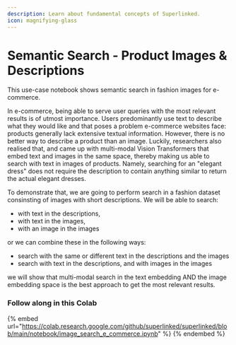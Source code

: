```yaml
---
description: Learn about fundamental concepts of Superlinked.
icon: magnifying-glass
---
```


# Semantic Search - Product Images & Descriptions


This use-case notebook shows semantic search in fashion images for e-commerce. 

In e-commerce, being able to serve user queries with the most relevant results is of utmost importance. Users predominantly use text to describe what they would like and that poses a problem e-commerce websites face: products generally lack extensive textual information. However, there is no better way to describe a product than an image. Luckily, researchers also realised that, and came up with multi-modal Vision Transformers that embed text and images in the same space, thereby making us able to search with text in images of products. Namely, searching for an "elegant dress" does not require the description to contain anything similar to return the actual elegant dresses.

To demonstrate that, we are going to perform search in a fashion dataset consinsting of images with short descriptions. We will be able to search:
- with text in the descriptions,
- with text in the images,
- with an image in the images

or we can combine these in the following ways:
- search with the same or different text in the descriptions and the images
- search with text in the descriptions, and with images in the images

we will show that multi-modal search in the text embedding AND the image embedding space is the best approach to get the most relevant results.

### Follow along in this Colab

{% embed url="https://colab.research.google.com/github/superlinked/superlinked/blob/main/notebook/image_search_e_commerce.ipynb" %}
{% endembed %}